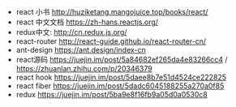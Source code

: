 - react 小书  http://huziketang.mangojuice.top/books/react/ 
- react 中文文档  https://zh-hans.reactjs.org/ 
- redux中文:  http://cn.redux.js.org/  
- react-router  http://react-guide.github.io/react-router-cn/ 
- ant-design  https://ant.design/index-cn 
-  react源码 https://juejin.im/post/5a84682ef265da4e83266cc4 /  https://zhuanlan.zhihu.com/p/20346379 
- react hook  https://juejin.im/post/5daee8b7e51d4524ce222825 
- react fiber  https://juejin.im/post/5dadc6045188255a270a0f85 
- redux  https://juejin.im/post/5ba9e8f16fb9a05d0a0530c8 


